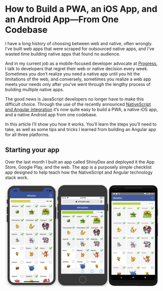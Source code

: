 # How to Build a PWA, an iOS App, and an Android App—From One Codebase

I have a long history of choosing between web and native, often wrongly. I’ve built web apps that were scraped for outsourced native apps, and I’ve wasted time building native apps that found no audience.

And in my current job as a mobile-focused developer advocate at [Progress](https://www.progress.com/), I talk to developers that regret their web or native decision every week. Sometimes you don’t realize you need a native app until you hit the limitations of the web, and conversely, sometimes you realize a web app meets your needs only after you’ve went through the lengthy process of building multiple native apps.

The good news is JavaScript developers no longer have to make this difficult choice. Through the use of the recently announced [NativeScript and Angular integration](https://blog.angular.io/apps-that-work-natively-on-the-web-and-mobile-9b26852495e7) it’s now quite easy to build a PWA, a native iOS app, and a native Android app from one codebase.

In this article I’ll show you how it works. You’ll learn the steps you’ll need to take, as well as some tips and tricks I learned from building an Angular app for all three platforms.

## Starting your app

Over the last month I built an app called ShinyDex and deployed it the App Store, Google Play, and the web. The app is a purposely simple checklist app designed to help teach how the NativeScript and Angular technology stack work.

![](apps.png)

